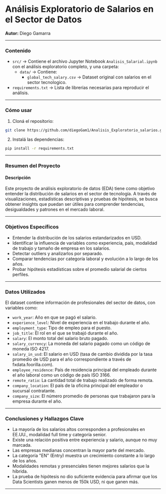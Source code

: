 #  Análisis Exploratorio de Salarios en el Sector de Datos  
**Autor:** Diego Gamarra

---

###  Contenido

- `src/` → Contiene el archivo Jupyter Notebook `Analisis_Salarial.ipynb` con el análisis exploratorio completo, y una carpeta:
  - `data/` → Contiene:
    - `global_tech_salary.csv` → Dataset original con salarios en el sector tecnologico.
- `requirements.txt` → Lista de librerías necesarias para reproducir el análisis.

---

###  Cómo usar

1. Cloná el repositorio:
```bash
git clone https://github.com/diegoGam1/Analisis_Exploratorio_salarios.git
```

2. Instalá las dependencias:
```bash
pip install -r requirements.txt
```

---

###  Resumen del Proyecto

####  Descripción  
Este proyecto de análisis exploratorio de datos (EDA) tiene como objetivo entender la distribución de salarios en el sector de tecnología. A través de visualizaciones, estadísticas descriptivas y pruebas de hipótesis, se busca obtener insights que puedan ser útiles para comprender tendencias, desigualdades y patrones en el mercado laboral.

---

###  Objetivos Específicos
- Entender la distribución de los salarios estandarizados en USD.
- Identificar la influencia de variables como experiencia, país, modalidad de trabajo y tamaño de empresa en los salarios.
- Detectar outliers y analizarlos por separado.
- Comparar tendencias por categoría laboral y evolución a lo largo de los años.
- Probar hipótesis estadísticas sobre el promedio salarial de ciertos perfiles.

---

###  Datos Utilizados

El dataset contiene información de profesionales del sector de datos, con variables como:

-   `work_year`: Año en que se pagó el salario.
-   `experience_level`: Nivel de experiencia en el trabajo durante el año.
-   `employment_type`: Tipo de empleo para el puesto.
-   `job_title`: El rol en el que se trabajó durante el año.
-   `salary`: El monto total del salario bruto pagado.
-   `salary_currency`: La moneda del salario pagado como un código de moneda ISO 4217.
-   `salary_in_usd`: El salario en USD (tasa de cambio dividida por la tasa promedio de USD para el año correspondiente a través de fxdata.foorilla.com).
-   `employee_residence`: País de residencia principal del empleado durante el año laboral como un código de país ISO 3166.
-   `remote_ratio`: La cantidad total de trabajo realizado de forma remota.
-   `company_location`: El país de la oficina principal del empleador o sucursal contratante.
-   `company_size`: El número promedio de personas que trabajaron para la empresa durante el año.

---


### Conclusiones y Hallazgos Clave

- La mayoría de los salarios altos corresponden a profesionales en EE.UU., modalidad full time y categoría senior.
- Existe una relación positiva entre experiencia y salario, aunque no muy marcada.
- Las empresas medianas concentran la mayor parte del mercado.
- La categoría "EN" (Entry) muestra un crecimiento constante a lo largo de los años.
- Modalidades remotas y presenciales tienen mejores salarios que la híbrida.
- La prueba de hipótesis no dio suficiente evidencia para afirmar que los Data Scientists ganen menos de 150k USD, ni que ganen más.



---